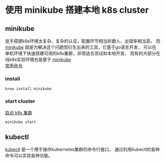 # 使用 minikube 搭建本地 k8s cluster
## minikube
徒手搭建k8s环境太复杂，复杂的认证，配置环节相当折磨人，出错率相当高，
而 [minikube](https://github.com/kubernetes/minikube) 就是为解决这个问题而衍生出来的工具，它基于go语言开发，
可以在单机环境下快速搭建可用的k8s集群，非常适合测试和本地开发，
现有的大部分在线k8s实验环境也是基于 [minikube](https://github.com/kubernetes/minikube)  
[常用命令](./minikube-cmd.md)
### install
```shell
brew install minikube
```

### start cluster
[启动 k8s 集群](https://minikube.sigs.k8s.io/docs/start/)
```shell
minikube start
```
## kubectl
[kubectl](./kubectl.md) 是一个用于操作kubernetes集群的命令行接口，
通过利用kubectl的各种命令可以实现各种功能。
